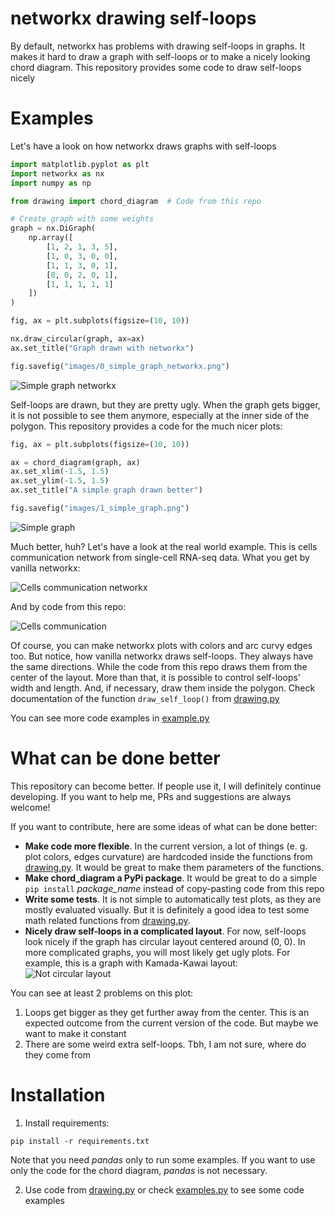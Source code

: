 # networkx drawing self-loops
By default, networkx has problems with drawing self-loops in graphs. It makes it hard to draw a graph with self-loops or to make a nicely looking chord diagram. This repository provides some code to draw self-loops nicely

# Examples

Let's have a look on how networkx draws graphs with self-loops

```python
import matplotlib.pyplot as plt
import networkx as nx
import numpy as np 

from drawing import chord_diagram  # Code from this repo

# Create graph with some weights
graph = nx.DiGraph(
    np.array([
        [1, 2, 1, 3, 5],
        [1, 0, 3, 0, 0],
        [1, 1, 3, 0, 1],
        [0, 0, 2, 0, 1],
        [1, 1, 1, 1, 1]
    ])
)

fig, ax = plt.subplots(figsize=(10, 10))

nx.draw_circular(graph, ax=ax)
ax.set_title("Graph drawn with networkx")

fig.savefig("images/0_simple_graph_networkx.png")
```

![Simple graph networkx](images/0_simple_graph_networkx.png)

Self-loops are drawn, but they are pretty ugly. When the graph gets bigger, it is not possible to see them anymore, especially at the inner side of the polygon. This repository provides a code for the much nicer plots:

```python
fig, ax = plt.subplots(figsize=(10, 10))

ax = chord_diagram(graph, ax)
ax.set_xlim(-1.5, 1.5)
ax.set_ylim(-1.5, 1.5)
ax.set_title("A simple graph drawn better")

fig.savefig("images/1_simple_graph.png")
```

![Simple graph](images/1_simple_graph.png)

Much better, huh? Let's have a look at the real world example. This is cells communication network from single-cell RNA-seq data. What you get by vanilla networkx:

![Cells communication networkx](images/3_nx_cells_network.png)

And by code from this repo:

![Cells communication](images/2_cells_network.png)

Of course, you can make networkx plots with colors and arc curvy edges too. But notice, how vanilla networkx draws self-loops. They always have the same directions. While the code from this repo draws them from the center of the layout. More than that, it is possible to control self-loops' width and length. And, if necessary, draw them inside the polygon. Check documentation of the function `draw_self_loop()` from [drawing.py](drawing.py)

You can see more code examples in [example.py](example.py)

# What can be done better
This repository can become better. If people use it, I will definitely continue developing. If you want to help me, PRs and suggestions are always welcome! 

If you want to contribute, here are some ideas of what can be done better:
* **Make code more flexible**. In the current version, a lot of things (e. g. plot colors, edges curvature) are hardcoded inside the functions from [drawing.py](drawing.py). It would be great to make them parameters of the functions.
* **Make chord_diagram a PyPi package**. It would be great to do a simple `pip install` *package_name* instead of copy-pasting code from this repo
* **Write some tests**. It is not simple to automatically test plots, as they are mostly evaluated visually. But it is definitely a good idea to test some math related functions from [drawing.py](drawing.py).  
* **Nicely draw self-loops in a complicated layout**. For now, self-loops look nicely if the graph has circular layout centered around (0, 0). In more complicated graphs, you will most likely get ugly plots. For example, this is a graph with Kamada-Kawai layout:
![Not circular layout](images/4_not_circular_layout.png)

You can see at least 2 problems on this plot:
1. Loops get bigger as they get further away from the center. This is an expected outcome from the current version of the code. But maybe we want to make it constant
2. There are some weird extra self-loops. Tbh, I am not sure, where do they come from

# Installation
1. Install requirements:

```pip install -r requirements.txt```

Note that you need *pandas* only to run some examples. If you want to use only the code for the chord diagram, *pandas* is not necessary.

2. Use code from [drawing.py](drawing.py) or check [examples.py](examples.py) to see some code examples
